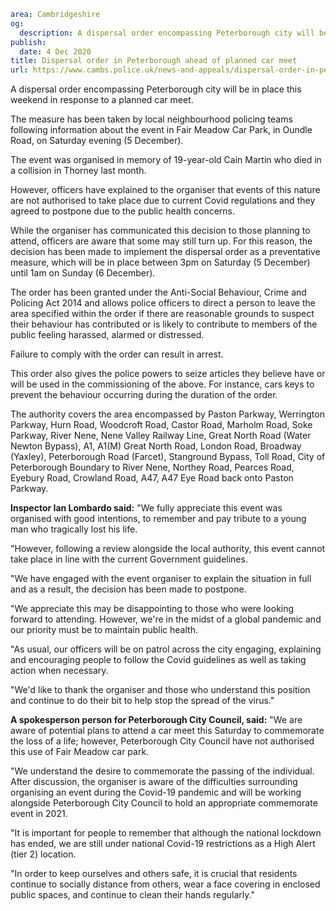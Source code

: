 ```yaml
area: Cambridgeshire
og:
  description: A dispersal order encompassing Peterborough city will be in place this weekend in response to a planned car meet.
publish:
  date: 4 Dec 2020
title: Dispersal order in Peterborough ahead of planned car meet
url: https://www.cambs.police.uk/news-and-appeals/dispersal-order-in-peterborough-ahead-of-planned-car-meet
```

A dispersal order encompassing Peterborough city will be in place this weekend in response to a planned car meet.

The measure has been taken by local neighbourhood policing teams following information about the event in Fair Meadow Car Park, in Oundle Road, on Saturday evening (5 December).

The event was organised in memory of 19-year-old Cain Martin who died in a collision in Thorney last month.

However, officers have explained to the organiser that events of this nature are not authorised to take place due to current Covid regulations and they agreed to postpone due to the public health concerns.

While the organiser has communicated this decision to those planning to attend, officers are aware that some may still turn up. For this reason, the decision has been made to implement the dispersal order as a preventative measure, which will be in place between 3pm on Saturday (5 December) until 1am on Sunday (6 December).

The order has been granted under the Anti-Social Behaviour, Crime and Policing Act 2014 and allows police officers to direct a person to leave the area specified within the order if there are reasonable grounds to suspect their behaviour has contributed or is likely to contribute to members of the public feeling harassed, alarmed or distressed.

Failure to comply with the order can result in arrest.

This order also gives the police powers to seize articles they believe have or will be used in the commissioning of the above. For instance, cars keys to prevent the behaviour occurring during the duration of the order.

The authority covers the area encompassed by Paston Parkway, Werrington Parkway, Hurn Road, Woodcroft Road, Castor Road, Marholm Road, Soke Parkway, River Nene, Nene Valley Railway Line, Great North Road (Water Newton Bypass), A1, A1(M) Great North Road, London Road, Broadway (Yaxley), Peterborough Road (Farcet), Stanground Bypass, Toll Road, City of Peterborough Boundary to River Nene, Northey Road, Pearces Road, Eyebury Road, Crowland Road, A47, A47 Eye Road back onto Paston Parkway.

**Inspector Ian Lombardo said:** "We fully appreciate this event was organised with good intentions, to remember and pay tribute to a young man who tragically lost his life.

"However, following a review alongside the local authority, this event cannot take place in line with the current Government guidelines.

"We have engaged with the event organiser to explain the situation in full and as a result, the decision has been made to postpone.

"We appreciate this may be disappointing to those who were looking forward to attending. However, we're in the midst of a global pandemic and our priority must be to maintain public health.

"As usual, our officers will be on patrol across the city engaging, explaining and encouraging people to follow the Covid guidelines as well as taking action when necessary.

"We'd like to thank the organiser and those who understand this position and continue to do their bit to help stop the spread of the virus."

**A spokesperson person for Peterborough City Council, said:** "We are aware of potential plans to attend a car meet this Saturday to commemorate the loss of a life; however, Peterborough City Council have not authorised this use of Fair Meadow car park.

"We understand the desire to commemorate the passing of the individual. After discussion, the organiser is aware of the difficulties surrounding organising an event during the Covid-19 pandemic and will be working alongside Peterborough City Council to hold an appropriate commemorate event in 2021.

"It is important for people to remember that although the national lockdown has ended, we are still under national Covid-19 restrictions as a High Alert (tier 2) location.

"In order to keep ourselves and others safe, it is crucial that residents continue to socially distance from others, wear a face covering in enclosed public spaces, and continue to clean their hands regularly."
